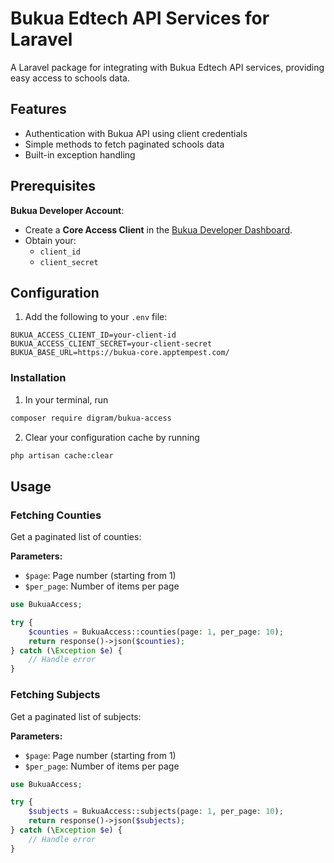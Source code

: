 # Bukua Edtech API Services for Laravel

A Laravel package for integrating with Bukua Edtech API services, providing easy access to schools data.

## Features

- Authentication with Bukua API using client credentials
- Simple methods to fetch paginated schools data
- Built-in exception handling

## Prerequisites  

**Bukua Developer Account**:  
   - Create a **Core Access Client** in the [Bukua Developer Dashboard](https://developer.bukuaplatform.com/).  
   - Obtain your:  
     - `client_id`  
     - `client_secret`  

## Configuration

1. Add the following to your `.env` file:

```env
BUKUA_ACCESS_CLIENT_ID=your-client-id
BUKUA_ACCESS_CLIENT_SECRET=your-client-secret
BUKUA_BASE_URL=https://bukua-core.apptempest.com/
```

### Installation

1. In your terminal, run 

```bash
composer require digram/bukua-access
```

2. Clear your configuration cache by running

```bash
php artisan cache:clear
```

## Usage

### Fetching Counties

Get a paginated list of counties:

**Parameters:**
- `$page`: Page number (starting from 1)
- `$per_page`: Number of items per page

```php
use BukuaAccess;

try {
    $counties = BukuaAccess::counties(page: 1, per_page: 10);
    return response()->json($counties);
} catch (\Exception $e) {
    // Handle error
}
```

### Fetching Subjects

Get a paginated list of subjects:

**Parameters:**
- `$page`: Page number (starting from 1)
- `$per_page`: Number of items per page

```php
use BukuaAccess;

try {
    $subjects = BukuaAccess::subjects(page: 1, per_page: 10);
    return response()->json($subjects);
} catch (\Exception $e) {
    // Handle error
}
```